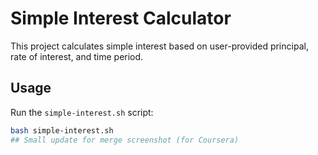 # Simple Interest Calculator

This project calculates simple interest based on user-provided principal, rate of interest, and time period.

## Usage
Run the `simple-interest.sh` script:
```bash
bash simple-interest.sh
## Small update for merge screenshot (for Coursera)
